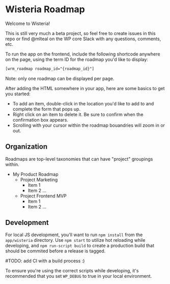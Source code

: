 # Wisteria Roadmap

Welcome to Wisteria!

This is still very much a beta project, so feel free to 
create issues in this repo or find @mlteal on the WP core 
Slack with any questions, comments, etc. 

To run the app on the frontend, include the 
following shortcode anywhere on the page, using the 
term ID for the roadmap you'd like to display: 

```html
[wrm_roadmap roadmap_id="{roadmap_id}"]
```

Note: only one roadmap can be displayed per page.

After adding the HTML somewhere in your app, here are some 
basics to get you started: 

- To add an item, double-click in the location you'd like
  to add to and complete the form that pops up.
- Right click on an item to delete it. Be sure to confirm
  when the confirmation box appears.
- Scrolling with your cursor within the roadmap bouandries
  will zoom in or out.

## Organization

Roadmaps are top-level taxonomies that can have "project"
groupings within.

- My Product Roadmap
  - Project Marketing
    - Item 1
    - Item 2 ...
  - Project Frontend MVP
    - Item 1
    - Item 2 ...

## Development

For local JS development, you'll want to run `npm install` from
the `app/wisteria` directory. Use `npm start` to utilize hot reloading
while developing, and `npm run-script build` to create a production build
that should be commited before a release is tagged.

#TODO: add CI with a build process :)

To ensure you're using the correct scripts while developing, it's
recommended that you set `WP_DEBUG` to true in your local environment.
